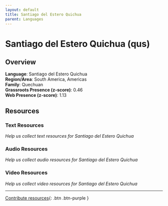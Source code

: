 ```yaml
---
layout: default
title: Santiago del Estero Quichua
parent: Languages
---
```


# Santiago del Estero Quichua (qus)

## Overview

**Language**: Santiago del Estero Quichua  
**Region/Area**: South America, Americas  
**Family**: Quechuan  
**Grassroots Presence (z-score)**: 0.46  
**Web Presence (z-score)**: 1.13  

## Resources

### Text Resources
*Help us collect text resources for Santiago del Estero Quichua*

### Audio Resources
*Help us collect audio resources for Santiago del Estero Quichua*

### Video Resources
*Help us collect video resources for Santiago del Estero Quichua*

---

[Contribute resources](https://forms.office.com/e/1SfLJx3u1r){: .btn .btn-purple }
